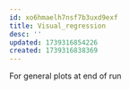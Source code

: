 ```yaml
---
id: xo6hmaelh7nsf7b3uxd9exf
title: Visual_regression
desc: ''
updated: 1739316854226
created: 1739316838369
---
```

For general plots at end of run
